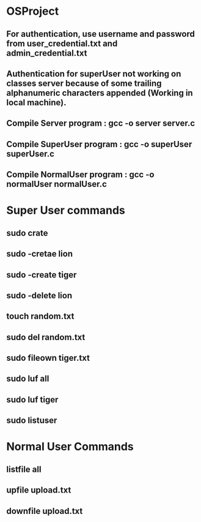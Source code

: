 # OSProject

## For authentication, use username and password from user_credential.txt and admin_credential.txt
## Authentication for superUser not working on classes server because of some trailing alphanumeric characters appended (Working in local machine).

## Compile Server program : gcc -o server server.c
## Compile SuperUser program : gcc -o superUser superUser.c
## Compile NormalUser program : gcc -o normalUser normalUser.c

# Super User commands
## sudo crate
## sudo -cretae lion
## sudo -create tiger
## sudo -delete lion
## touch random.txt
## sudo del random.txt
## sudo fileown tiger.txt
## sudo luf all
## sudo luf tiger
## sudo listuser

# Normal User Commands
## <user> listfile all
## <user> upfile upload.txt
## <user> downfile upload.txt


